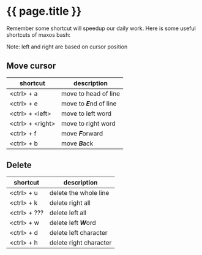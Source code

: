 ---
---

{{ page.title }}
===

Remember some shortcut will speedup our daily work. Here is some useful shortcuts of maxos bash:

Note: left and right are based on cursor position

## Move cursor

shortcut|description
--------|-----------
\<ctrl> + a|move to head of line
\<ctrl> + e|move to ***E***nd of line
\<ctrl> + \<left>|move to left word
\<ctrl> + \<right>|move to right word
\<ctrl> + f|move ***F***orward
\<ctrl> + b|move ***B***ack

## Delete

shortcut|description
--------|-----------
\<ctrl> + u|delete the whole line
\<ctrl> + k|delete right all
\<ctrl> + ???|delete left all
\<ctrl> + w|delete left ***W***ord
\<ctrl> + d|delete left character
\<ctrl> + h|delete right character